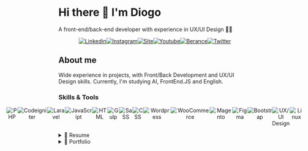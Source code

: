 <h1>Hi there 👋 I'm Diogo</h1>
 <p>A front-end/back-end developer with experience in UX/UI Design 👨‍💻</p>
 
  <p style="display: flex;justify-content: center; text-align: center; width: 100%;">
  <a style="display:inline-block" href="https://www.linkedin.com/in/dgsoares/" target="_blank"><img alt="Linkedin" src="https://github-production-user-asset-6210df.s3.amazonaws.com/25693566/251623217-58d38f53-ad3d-488d-b15e-42247b1dcc7b.png" alt="Linkedin DgSoares" />
  </a>
   <a style="display:inline-block" href="https://www.instagram.com/dgsoaresdev/" target="_blank"><img alt="Instagram" src="https://github-production-user-asset-6210df.s3.amazonaws.com/25693566/251626479-3530ff3d-3306-4c15-9eac-84e0296918e1.png" alt="Instagram DgSoares" />
   </a>
   <a style="display:inline-block" href="https://weweb.com.br/diogo-soares" target="_blank"><img alt="Site" src="https://github-production-user-asset-6210df.s3.amazonaws.com/25693566/251626547-b3d0dbde-5cd4-4397-a7e2-d3e37cfe32c1.png" alt="Site DgSoares" />
   </a>
   <a style="display:inline-block" href="https://www.youtube.com/channel/UCdDwg5HMemMlUMtsqH-bfyA" target="_blank"><img alt="Youtube" src="https://github-production-user-asset-6210df.s3.amazonaws.com/25693566/251626639-65c13a12-60b9-4a92-a56d-b8d2713561df.png" alt="Youtube DgSoares" />
   </a>
   <a style="display:inline-block" href="https://www.behance.net/dgsoares" target="_blank"><img alt="Berance" src="https://github-production-user-asset-6210df.s3.amazonaws.com/25693566/251626928-dc7ec870-3bd5-4c6f-9fe9-0b8aacf0c91b.png" alt="Behance DgSoares" />
   </a>
   <a style="display:inline-block" href="https://twitter.com/DgSoaresDev" target="_blank"><img alt="Twitter" src="https://github-production-user-asset-6210df.s3.amazonaws.com/25693566/251626795-d35d87cc-0872-4eb7-ade3-9f68a50d80a9.png" alt="Twitter DgSoares" />
   </a>
    </p>


<h2>About me</h2>
<p>Wide experience in projects, with Front/Back Development and UX/UI Design skills. Currently, I'm studying AI, FrontEnd.JS and English.</p>
<h3>Skills & Tools</h3>
 <p style="display: flex;justify-content: center; text-align: center; width: 100%;">
 <img src="https://github-production-user-asset-6210df.s3.amazonaws.com/25693566/251631059-a6ef62f9-dc42-4b3e-8797-d2a2a9f6091a.png" alt="PHP" />
   <img src="https://github.com/dgsoaresdev/dgsoaresdev/assets/25693566/332d96e3-df6b-4e3b-a345-499ef7fb4a79" alt="Codeigniter" />
   <img src="https://github.com/dgsoaresdev/dgsoaresdev/assets/25693566/fe299379-8b84-4b9f-ba95-3b63112e165d" alt="Laravel" />
  <img src="https://github.com/dgsoaresdev/dgsoaresdev/assets/25693566/2286c6a1-526c-43cc-983d-0848902c07cd" alt="JavaScript" />    
  <img src="https://github.com/dgsoaresdev/dgsoaresdev/assets/25693566/55103f66-52ae-4b5a-b29d-d60274d382a8" alt="HTML" /> 
   <img src="https://github.com/dgsoaresdev/dgsoaresdev/assets/25693566/8b859fd0-5296-4b34-beee-dacbb2dc3126" alt="Gulp" /> 
  <img src="https://github.com/dgsoaresdev/dgsoaresdev/assets/25693566/9ea7cbdb-15ba-44cc-a906-873c2b6be81b" alt="SaSS" /> 
   <img src="https://github.com/dgsoaresdev/dgsoaresdev/assets/25693566/91981f61-96d9-4191-b8c6-8b27e913fbd2" alt="CSS" /> 
   <img src="https://github.com/dgsoaresdev/dgsoaresdev/assets/25693566/a210d979-cb98-4b6d-8177-a648751c21f4" alt="Wordpress" />
  <img src="https://github.com/dgsoaresdev/dgsoaresdev/assets/25693566/167af2c5-7ae2-4144-8919-eb1c79b78fc8" alt="WooCommerce" /> 
  <img src="https://github.com/dgsoaresdev/dgsoaresdev/assets/25693566/2b559b6c-ff8d-473e-9d26-040700f724b1" alt="Magento" />
  <img src="https://github.com/dgsoaresdev/dgsoaresdev/assets/25693566/eb6869cb-68be-49cd-8625-0059318819c3" alt="Figma" />
  <img src="https://github.com/dgsoaresdev/dgsoaresdev/assets/25693566/178309b5-cf34-4488-bcfe-2d0c913167df" alt="Bootstrap" />
  <img src="https://github.com/dgsoaresdev/dgsoaresdev/assets/25693566/6b06a74d-3def-4b11-8c02-73af59698c85" alt="UX/UI Design" />
  <img src="https://github.com/dgsoaresdev/dgsoaresdev/assets/25693566/a04041f0-ad94-45cd-9174-7d708fcaa880" alt="Linux" />
 </p>


<details>
<summary>📃 Resume</summary>
<br>
Well, you asked for it!
</details>

<details>
<summary>💼 Portfolio</summary>
<br>
Well, you asked for it!
</details>

<!--
**dgsoaresdev/dgsoaresdev** is a ✨ _special_ ✨ repository because its `README.md` (this file) appears on your GitHub profile.

Here are some ideas to get you started:

- 🔭 I’m currently working on ...
- 🌱 I’m currently learning ...
- 👯 I’m looking to collaborate on ...
- 🤔 I’m looking for help with ...
- 💬 Ask me about ...
- 📫 How to reach me: ...
- 😄 Pronouns: ...
- ⚡ Fun fact: ...
-->
